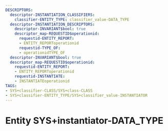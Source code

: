 ```yaml
---
DESCRIPTORS:
  descriptor-INSTANTIATION_CLASSIFIERS:
    classifier-ENTITY_TYPE: classifier_value-DATA_TYPE
  descriptor-INSTANTIATION_DESCRIPTORS:
    descriptor-INVARIANT$bool: true
    descriptor_map-REQUESTID$operationid:
      requestid-ENTITY_REPORT:
      - ENTITY_REPORToperationid
      requestid-TYPE_OF:
      - operationidTYPE_OF
  descriptor-INVARIANT$bool: true
  descriptor_map-REQUESTID$operationid:
    requestid-ENTITY_REPORT:
    - ENTITY_REPORToperationid
    requestid-INSTANTIATE:
    - INSTANTIATEoperationid
TAGS:
- SYS+classifier-CLASS/SYS+class-CLASS
- SYS+classifier-ENTITY_TYPE/SYS+classifier_value-INSTANTIATOR
---
```

# Entity SYS+instantiator-DATA_TYPE

